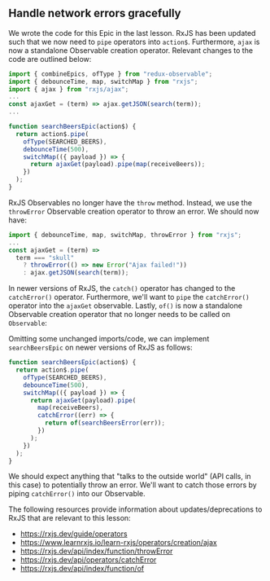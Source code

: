 ## Handle network errors gracefully

<Timestamp start="0:00" end="0:45">
    
We wrote the code for this Epic in the last lesson. RxJS has been updated such that we now need to `pipe` operators into `action$`. Furthermore, `ajax` is now a standalone Observable creation operator. Relevant changes to the code are outlined below:

```jsx
import { combineEpics, ofType } from "redux-observable";
import { debounceTime, map, switchMap } from "rxjs";
import { ajax } from "rxjs/ajax";
...
const ajaxGet = (term) => ajax.getJSON(search(term));
...

function searchBeersEpic(action$) {
  return action$.pipe(
    ofType(SEARCHED_BEERS),
    debounceTime(500),
    switchMap(({ payload }) => {
      return ajaxGet(payload).pipe(map(receiveBeers));
    })
  );
}
```

</Timestamp>

<Timestamp start="0:46" end="1:15">
    
RxJS Observables no longer have the `throw` method. Instead, we use the `throwError` Observable creation operator to throw an error. We should now have:

```jsx
import { debounceTime, map, switchMap, throwError } from "rxjs";
...
const ajaxGet = (term) =>
  term === "skull"
    ? throwError(() => new Error("Ajax failed!"))
    : ajax.getJSON(search(term));
```

</Timestamp>

<Timestamp start="3:30" end="4:00">
    
In newer versions of RxJS, the `catch()` operator has changed to the `catchError()` operator. Furthermore, we'll want to `pipe` the `catchError()` operator into the `ajaxGet` observable. Lastly, `of()` is now a standalone Observable creation operator that no longer needs to be called on `Observable`:

</Timestamp>

<Timestamp start="4:00" end="4:15">

Omitting some unchanged imports/code, we can implement `searchBeersEpic` on newer versions of RxJS as follows:

```jsx
function searchBeersEpic(action$) {
  return action$.pipe(
    ofType(SEARCHED_BEERS),
    debounceTime(500),
    switchMap(({ payload }) => {
      return ajaxGet(payload).pipe(
        map(receiveBeers),
        catchError((err) => {
          return of(searchBeersError(err));
        })
      );
    })
  );
}
```

</Timestamp>

We should expect anything that "talks to the outside world" (API calls, in this case) to potentially throw an error. We'll want to catch those errors by piping `catchError()` into our Observable.

The following resources provide information about updates/deprecations to RxJS that are relevant to this lesson:

-   https://rxjs.dev/guide/operators
-   https://www.learnrxjs.io/learn-rxjs/operators/creation/ajax
-   https://rxjs.dev/api/index/function/throwError
-   https://rxjs.dev/api/operators/catchError
-   https://rxjs.dev/api/index/function/of

